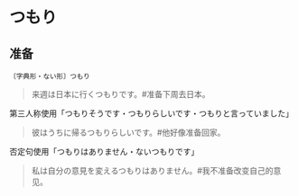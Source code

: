 # つもり

## 准备

`〔字典形・ない形〕つもり`

> 来週は日本に行くつもりです。#准备下周去日本。

第三人称使用「つもりそうです・つもりらしいです・つもりと言っていました」

> 彼はうちに帰るつもりらしいです。#他好像准备回家。

否定句使用「つもりはありません・ないつもりです」

> 私は自分の意見を変えるつもりはありません。#我不准备改变自己的意见。
